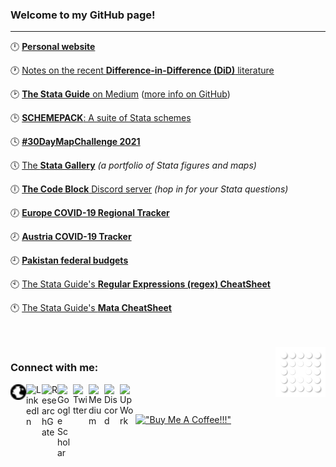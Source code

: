 ### Welcome to my GitHub page!

---

:clock12: [**Personal website**](https://asjadnaqvi.github.io/)

:clock1: [Notes on the recent **Difference-in-Difference (DiD)** literature](https://asjadnaqvi.github.io/DiD/)

:clock2: [**The Stata Guide** on Medium](https://medium.com/the-stata-guide) ([more info on GitHub](https://github.com/asjadnaqvi/The-Stata-Guide))

:clock3: [**SCHEMEPACK**: A suite of Stata schemes](https://github.com/asjadnaqvi/Stata-schemes)

:clock4: [**#30DayMapChallenge 2021**](https://github.com/asjadnaqvi/30DayMapChallenge2021)

:clock5: [The **Stata Gallery**](https://asjadnaqvi.github.io/The-Stata-Gallery) *(a portfolio of Stata figures and maps)*

:clock6: [**The Code Block** Discord server](https://discord.gg/qpHZtX6Xkk) *(hop in for your Stata questions)*

:clock7: [**Europe COVID-19 Regional Tracker**](https://github.com/asjadnaqvi/COVID19-European-Regional-Tracker)

:clock8: [**Austria COVID-19 Tracker**](https://github.com/asjadnaqvi/Austria-COVID-19-Tracker)

:clock9: [**Pakistan federal budgets**](https://asjadnaqvi.github.io/Pakistan-national-budgets/)

:clock10: [The Stata Guide's **Regular Expressions (regex) CheatSheet**](https://github.com/asjadnaqvi/The-Stata-Guide/blob/master/Stata_regex_cheatsheet_v1.pdf)

:clock11: [The Stata Guide's **Mata CheatSheet**](https://github.com/asjadnaqvi/The-Stata-Guide/blob/master/MATA_cheatsheet_v3.pdf)


<br />
<br />

 <img align="right" alt="GIF" src="bubbles.gif" width="80"/>


### Connect with me:



[<img align="left" alt="Website"        width="25px" src="https://raw.githubusercontent.com/iconic/open-iconic/master/svg/globe.svg" />][website]
[<img align="left" alt="LinkedIn"       width="25px" src="https://cdn.jsdelivr.net/npm/simple-icons@v5.21.1/icons/linkedin.svg" />][linkedin]
[<img align="left" alt="ResearchGate"   width="25px" src="https://cdn.jsdelivr.net/npm/simple-icons@v5.21.1/icons/researchgate.svg" />][researchgate]
[<img align="left" alt="Google Scholar" width="25px" src="https://cdn.jsdelivr.net/npm/simple-icons@v5.21.1/icons/googlescholar.svg" />][googlescholar]
[<img align="left" alt="Twitter"        width="25px" src="https://cdn.jsdelivr.net/npm/simple-icons@v5.21.1/icons/twitter.svg" />][twitter]
[<img align="left" alt="Medium"         width="25px" src="https://cdn.jsdelivr.net/npm/simple-icons@v5.21.1/icons/medium.svg" />][medium]
[<img align="left" alt="Discord"        width="25px" src="https://cdn.jsdelivr.net/npm/simple-icons@v5.21.1/icons/discord.svg" />][discord]
[<img align="left" alt="UpWork"         width="25px" src="https://cdn.jsdelivr.net/npm/simple-icons@v5.21.1/icons/upwork.svg" />][upwork]



[website]: https://asjadnaqvi.github.io/
[twitter]: https://twitter.com/AsjadNaqvi
[medium]: https://medium.com/the-stata-guide
[discord]: https://discord.gg/qpHZtX6Xkk
[linkedin]:https://www.linkedin.com/in/asjadnaqvi
[researchgate]: https://www.researchgate.net/profile/Asjad-Naqvi-2
[googlescholar]: https://scholar.google.com/citations?user=oWGGVpYAAAAJ&hl=en
[upwork]: https://www.upwork.com/freelancers/~010f9b79421dbba638
  
<br /><br />

[!["Buy Me A Coffee!!!"](https://www.buymeacoffee.com/assets/img/custom_images/orange_img.png)](https://www.buymeacoffee.com/asjadnaqvi)


<!--- ![GitHub stats](https://github-readme-stats.vercel.app/api?username=asjadnaqvi&show_icons=true&hide=prs,issues&hide_title=true)  --->

<!--- <img align="left" src="https://github-readme-stats.vercel.app/api/top-langs/?username=asjadnaqvi&layout=compact&hide=batchfile" alt="asjadnaqvi" /> --->




 <!---*1: Mathematics is the language of nature. 2: Everything around us can be represented and understood through numbers. 3: If you graph the numbers of any system, patterns emerge. (Pi, 1998)* --->


